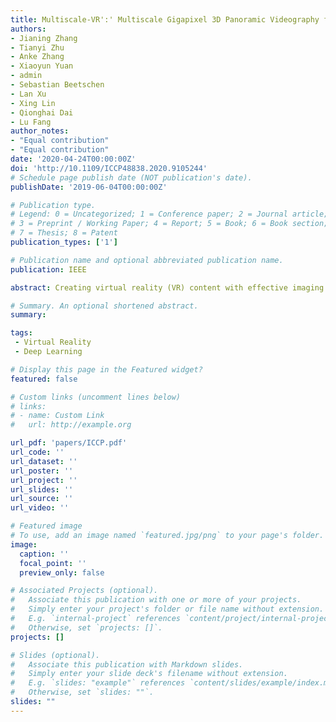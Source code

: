 ```yaml
---
title: Multiscale-VR':' Multiscale Gigapixel 3D Panoramic Videography for Virtual Reality
authors: 
- Jianing Zhang
- Tianyi Zhu
- Anke Zhang
- Xiaoyun Yuan
- admin
- Sebastian Beetschen
- Lan Xu
- Xing Lin
- Qionghai Dai
- Lu Fang
author_notes:
- "Equal contribution"
- "Equal contribution"
date: '2020-04-24T00:00:00Z'
doi: 'http://10.1109/ICCP48838.2020.9105244'
# Schedule page publish date (NOT publication's date).
publishDate: '2019-06-04T00:00:00Z'

# Publication type.
# Legend: 0 = Uncategorized; 1 = Conference paper; 2 = Journal article;
# 3 = Preprint / Working Paper; 4 = Report; 5 = Book; 6 = Book section;
# 7 = Thesis; 8 = Patent
publication_types: ['1']

# Publication name and optional abbreviated publication name.
publication: IEEE

abstract: Creating virtual reality (VR) content with effective imaging systems has attracted significant attention worldwide following the broad applications of VR in various fields, including entertainment, surveillance, sports, etc. However, due to the inherent trade-off between field-of-view and resolution of the imaging system as well as the prohibitive computational cost, live capturing and generating multiscale 360◦ 3D video content at an eye-limited resolution to provide immersive VR experiences confront significant challenges. In this work, we propose Multiscale-VR, a multiscale unstructured camera array computational imaging system for high-quality gigapixel 3D panoramic videography that creates the six-degree-of-freedom multiscale interactive VR content. The Multiscale-VR imaging system comprises scalable cylindrical-distributed global and local cameras, where global stereo cameras are stitched to cover 360◦ field-of-view, and unstructured local monocular cameras are adapted to the global camera for flexible high-resolution video streaming arrangement. We demonstrate that a high-quality gigapixel depth video can be faithfully reconstructed by our deep neural network-based algorithm pipeline where the global depth via stereo matching and the local depth via high-resolution RGB-guided refinement are associated. To generate the immersive 3D VR content, we present a three-layer rendering framework that includes an original layer for scene rendering, a diffusion layer for handling occlusion regions, and a dynamic layer for efficient dynamic foreground rendering. Our multiscale reconstruction architecture enables the proposed prototype system for rendering highly effective 3D, 360◦ gigapixel live VR video at 30 fps from the captured high-throughput multiscale video sequences. The proposed multiscale interactive VR content generation approach by using a heterogeneous camera system design, in contrast to the existing single-scale VR imaging systems with structured homogeneous cameras, will open up new avenues of research in VR and provide an unprecedented immersive experience benefiting various novel applications.

# Summary. An optional shortened abstract.
summary: 

tags:
 - Virtual Reality
 - Deep Learning

# Display this page in the Featured widget?
featured: false

# Custom links (uncomment lines below)
# links:
# - name: Custom Link
#   url: http://example.org

url_pdf: 'papers/ICCP.pdf'
url_code: ''
url_dataset: ''
url_poster: ''
url_project: ''
url_slides: ''
url_source: ''
url_video: ''

# Featured image
# To use, add an image named `featured.jpg/png` to your page's folder.
image:
  caption: ''
  focal_point: ''
  preview_only: false

# Associated Projects (optional).
#   Associate this publication with one or more of your projects.
#   Simply enter your project's folder or file name without extension.
#   E.g. `internal-project` references `content/project/internal-project/index.md`.
#   Otherwise, set `projects: []`.
projects: []

# Slides (optional).
#   Associate this publication with Markdown slides.
#   Simply enter your slide deck's filename without extension.
#   E.g. `slides: "example"` references `content/slides/example/index.md`.
#   Otherwise, set `slides: ""`.
slides: ""
---
```

